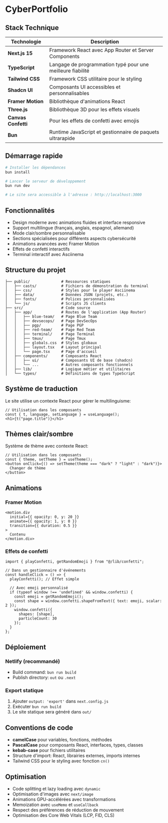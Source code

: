 # CyberPortfolio

## Stack Technique
| Technologie | Description |
|-------------|-------------|
| **Next.js 15** | Framework React avec App Router et Server Components |
| **TypeScript** | Langage de programmation typé pour une meilleure fiabilité |
| **Tailwind CSS** | Framework CSS utilitaire pour le styling |
| **Shadcn UI** | Composants UI accessibles et personnalisables |
| **Framer Motion** | Bibliothèque d'animations React |
| **Three.js** | Bibliothèque 3D pour les effets visuels |
| **Canvas Confetti** | Pour les effets de confetti avec emojis |
| **Bun** | Runtime JavaScript et gestionnaire de paquets ultrarapide |

## Démarrage rapide
```bash
# Installer les dépendances
bun install

# Lancer le serveur de développement
bun run dev

# Le site sera accessible à l'adresse : http://localhost:3000
```

## Fonctionnalités
- Design moderne avec animations fluides et interface responsive
- Support multilingue (français, anglais, espagnol, allemand)
- Mode clair/sombre personnalisable
- Sections spécialisées pour différents aspects cybersécurité
- Animations avancées avec Framer Motion
- Effets de confetti interactifs
- Terminal interactif avec Asciinema

## Structure du projet
```
├── public/              # Ressources statiques
│   ├── casts/           # Fichiers de démonstration du terminal
│   ├── css/             # Styles pour le player Asciinema
│   ├── data/            # Données JSON (projets, etc.)
│   ├── fonts/           # Polices personnalisées
│   └── js/              # Scripts JS clients
├── src/                 # Code source
│   ├── app/             # Routes de l'application (App Router)
│   │   ├── blue-team/   # Page Blue Team
│   │   ├── devsecops/   # Page DevSecOps
│   │   ├── pgp/         # Page PGP
│   │   ├── red-team/    # Page Red Team
│   │   ├── terminal/    # Page Terminal
│   │   ├── tmux/        # Page Tmux
│   │   ├── globals.css  # Styles globaux
│   │   ├── layout.tsx   # Layout principal
│   │   └── page.tsx     # Page d'accueil
│   ├── components/      # Composants React
│   │   ├── ui/          # Composants UI de base (shadcn)
│   │   └── ...          # Autres composants fonctionnels
│   ├── lib/             # Logique métier et utilitaires
│   └── types/           # Définitions de types TypeScript
```

## Système de traduction
Le site utilise un contexte React pour gérer le multilinguisme:
```tsx
// Utilisation dans les composants
const { t, language, setLanguage } = useLanguage();
<h1>{t("page.title")}</h1>
```

## Thèmes clair/sombre
Système de thème avec contexte React:
```tsx
// Utilisation dans les composants
const { theme, setTheme } = useTheme();
<button onClick={() => setTheme(theme === "dark" ? "light" : "dark")}>
  Changer de thème
</button>
```

## Animations
### Framer Motion
```tsx
<motion.div
  initial={{ opacity: 0, y: 20 }}
  animate={{ opacity: 1, y: 0 }}
  transition={{ duration: 0.5 }}
>
  Contenu
</motion.div>
```

### Effets de confetti
```tsx
import { playConfetti, getRandomEmoji } from "@/lib/confetti";

// Dans un gestionnaire d'événements
const handleClick = () => {
  playConfetti(); // Effet simple

  // Avec emoji personnalisé
  if (typeof window !== 'undefined' && window.confetti) {
    const emoji = getRandomEmoji();
    const shape = window.confetti.shapeFromText({ text: emoji, scalar: 2 });
    window.confetti({
      shapes: [shape],
      particleCount: 30
    });
  }
};
```

## Déploiement
### Netlify (recommandé)
- Build command: `bun run build`
- Publish directory: `out` ou `.next`

### Export statique
1. Ajouter `output: 'export'` dans `next.config.js`
2. Exécuter `bun run build`
3. Le site statique sera généré dans `out/`

## Conventions de code
- **camelCase** pour variables, fonctions, méthodes
- **PascalCase** pour composants React, interfaces, types, classes
- **kebab-case** pour fichiers utilitaires
- Structure d'import: React, librairies externes, imports internes
- Tailwind CSS pour le styling avec fonction `cn()`

## Optimisation
- Code splitting et lazy loading avec `dynamic`
- Optimisation d'images avec `next/image`
- Animations GPU-accélérées avec transformations
- Memoization avec `useMemo` et `useCallback`
- Respect des préférences de réduction de mouvement
- Optimisation des Core Web Vitals (LCP, FID, CLS)
